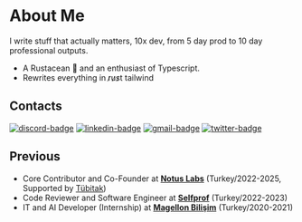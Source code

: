 # About Me
I write stuff that actually matters, 10x dev, from 5 day prod to 10 day professional outputs.

- A Rustacean 🦀 and an enthusiast of Typescript.
- Rewrites everything in r̷u̷s̷t tailwind

## Contacts

[![discord-badge]][main] [![linkedin-badge]][linkedin] [![gmail-badge]][gmail] [![twitter-badge]][twitter]

## Previous
- Core Contributor and Co-Founder at [**Notus Labs**](https://twitter.com/notuslabs) (Turkey/2022-2025, Supported by [Tübitak](https://www.tubitak.gov.tr/en))
- Code Reviewer and Software Engineer at [**Selfprof**](https://selfprof.com) (Turkey/2022-2023)
- IT and AI Developer (Internship) at [**Magellon Bilişim**](https://www.linkedin.com/company/magellon/about/) (Turkey/2020-2021)

[main]: https://github.com/iamknownasfesal
[linkedin]: https://www.linkedin.com/in/mehmetkircal/
[gmail]: mailto:mkircal957@gmail.com
[twitter]: https://twitter.com/iamknownasfesal
[discord-badge]: https://img.shields.io/badge/fesal-black?logo=discord&style=for-the-badge
[linkedin-badge]: https://img.shields.io/badge/Mehmet%20Karchal-black?logo=linkedin&style=for-the-badge
[gmail-badge]: https://img.shields.io/badge/Gmail-black?logo=gmail&style=for-the-badge
[twitter-badge]: https://img.shields.io/badge/iamknownasfesal-black?logo=twitter&style=for-the-badge
